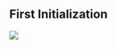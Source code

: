 ## First Initialization

<img src="https://s-media-cache-ak0.pinimg.com/originals/2f/a0/02/2fa0021602ca0ff62f3babec6c68fcd4.jpg">
